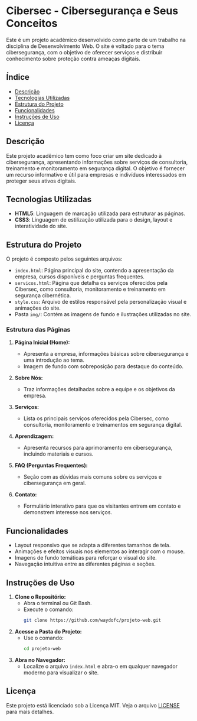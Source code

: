 # Cibersec - Cibersegurança e Seus Conceitos

Este é um projeto acadêmico desenvolvido como parte de um trabalho na disciplina de Desenvolvimento Web. O site é voltado para o tema cibersegurança, com o objetivo de oferecer serviços e distribuir conhecimento sobre proteção contra ameaças digitais.

## Índice
- [Descrição](#descrição)
- [Tecnologias Utilizadas](#tecnologias-utilizadas)
- [Estrutura do Projeto](#estrutura-do-projeto)
- [Funcionalidades](#funcionalidades)
- [Instruções de Uso](#instruções-de-uso)
- [Licença](#licença)

## Descrição
Este projeto acadêmico tem como foco criar um site dedicado à cibersegurança, apresentando informações sobre serviços de consultoria, treinamento e monitoramento em segurança digital. O objetivo é fornecer um recurso informativo e útil para empresas e indivíduos interessados em proteger seus ativos digitais.

## Tecnologias Utilizadas
- **HTML5**: Linguagem de marcação utilizada para estruturar as páginas.
- **CSS3**: Linguagem de estilização utilizada para o design, layout e interatividade do site.

## Estrutura do Projeto
O projeto é composto pelos seguintes arquivos:

- `index.html`: Página principal do site, contendo a apresentação da empresa, cursos disponíveis e perguntas frequentes.
- `servicos.html`: Página que detalha os serviços oferecidos pela Cibersec, como consultoria, monitoramento e treinamento em segurança cibernética.
- `style.css`: Arquivo de estilos responsável pela personalização visual e animações do site.
- Pasta `img/`: Contém as imagens de fundo e ilustrações utilizadas no site.

### Estrutura das Páginas
1. **Página Inicial (Home):**
   - Apresenta a empresa, informações básicas sobre cibersegurança e uma introdução ao tema.
   - Imagem de fundo com sobreposição para destaque do conteúdo.

2. **Sobre Nós:**
   - Traz informações detalhadas sobre a equipe e os objetivos da empresa.

3. **Serviços:**
   - Lista os principais serviços oferecidos pela Cibersec, como consultoria, monitoramento e treinamentos em segurança digital.

4. **Aprendizagem:**
   - Apresenta recursos para aprimoramento em cibersegurança, incluindo materiais e cursos.

5. **FAQ (Perguntas Frequentes):**
   - Seção com as dúvidas mais comuns sobre os serviços e cibersegurança em geral.

6. **Contato:**
   - Formulário interativo para que os visitantes entrem em contato e demonstrem interesse nos serviços.

## Funcionalidades
- Layout responsivo que se adapta a diferentes tamanhos de tela.
- Animações e efeitos visuais nos elementos ao interagir com o mouse.
- Imagens de fundo temáticas para reforçar o visual do site.
- Navegação intuitiva entre as diferentes páginas e seções.

## Instruções de Uso
1. **Clone o Repositório:**
    - Abra o terminal ou Git Bash.
    - Execute o comando:
      ```bash
      git clone https://github.com/waydofc/projeto-web.git
      ```
2. **Acesse a Pasta do Projeto:**
    - Use o comando:
      ```bash
      cd projeto-web
      ```
3. **Abra no Navegador:**
    - Localize o arquivo `index.html` e abra-o em qualquer navegador moderno para visualizar o site.

## Licença
Este projeto está licenciado sob a Licença MIT. Veja o arquivo [LICENSE](LICENSE) para mais detalhes.
